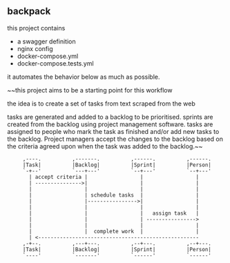 backpack
---

this project contains 

- a swagger definition
- nginx config
- docker-compose.yml
- docker-compose.tests.yml

it automates the behavior below as much as possible. 

~~this project aims to be a starting point for this workflow

the idea is to create a set of tasks from text scraped from the web

tasks are generated and added to a backlog to be prioritised. sprints are
created from the backlog using project management software. tasks are assigned to
people who mark the task as finished and/or add new tasks to the backlog.
Project managers accept the changes to the backlog based on the criteria agreed
upon when the task was added to the backlog.~~

```
     ,----.          ,-------.          ,------.          ,------.
     |Task|          |Backlog|          |Sprint|          |Person|
     `-+--'          `---+---'          `--+---'          `--+---'
       | accept criteria |                 |                 |    
       | --------------->|                 |                 |    
       |                 |                 |                 |    
       |                 | schedule tasks  |                 |    
       |                 |---------------->|                 |    
       |                 |                 |                 |    
       |                 |                 |   assign task   |    
       |                 |                 | ---------------->    
       |                 |                 |                 |    
       |                 |  complete work  |                 |    
       | <----------------------------------------------------    
     ,-+--.          ,---+---.          ,--+---.          ,--+---.
     |Task|          |Backlog|          |Sprint|          |Person|
     `----'          `-------'          `------'          `------'

```
